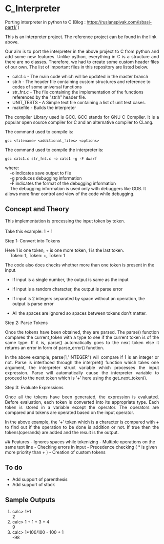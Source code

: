 # C_Interpreter
Porting interpreter in python to C (Blog : https://ruslanspivak.com/lsbasi-part1/ )

This is an interpreter project. The reference project can be found in the link above.
<p align = "justify">
Our aim is to port the interpreter in the above project to C from python and add some new features. Unlike python, everything in C is a
structure and there are no classes. Therefore, we had to create some custom header files of our own. The list of important files in this repository are listed below.</p>

* calc1.c     - The main code which will be updated in the master branch
* str.h       - The header file containing custom structures and reference to codes of some universal functions
* str_fnt.c   - The file containing the implementation of the functions referenced by the "str.h" header file.
* UNIT_TESTS  - A Simple text file containing a list of unit test cases.
* makefile    - Builds the interpreter

<p align = "justify">
The compiler Library used is GCC. GCC stands for GNU C Compiler. It is a popular open source compiler for C and an alternative compiler to CLang.
</p>
The command used to compile is:

 ```
 gcc <filename> <additional_files> <options>
 ```

The command used to compile the interpreter is:

 ```
 gcc calc1.c str_fnt.c -o calc1 -g -F dwarf
 ```

where:<br>
&nbsp;&nbsp;&nbsp;&nbsp;-o indicates save output to file <br>
&nbsp;&nbsp;&nbsp;&nbsp;-g produces debugging information <br>
&nbsp;&nbsp;&nbsp;&nbsp;-F indicates the format of the debugging information <br>
&nbsp;&nbsp;&nbsp;&nbsp;The debugging information is used only with debuggers like GDB. It allows more finer control and view of the code while debugging.

## Concept and Theory

This implementation is processing the input token by token.<br><br>
Take this example: 1 + 1

Step 1: Convert into Tokens

Here 1 is one token, + is one more token, 1 is the last token.<br>
&nbsp;&nbsp;&nbsp;&nbsp;Token: 1, Token: +, Token: 1

The code also does checks whether more than one token is present in the input.
* If input is a single number, the output is same as the input

* If input is a random character, the output is parse error

* If input is 2 integers separated by space without an operation, the output is parse error

* All the spaces are ignored so spaces between tokens don't matter.

Step 2: Parse Tokens
<p align = "justify">
Once the tokens have been obtained, they are parsed. The parse() function compares the current_token with a type to see if the current
token is of the same type. If it is, parse() automatically goes to the next token else it returns an error in form of parse_error() function.
</p>
<p align = "justify">
In the above example, parse(1,"INTEGER") will compare if 1 is an integer or not.
Parse is interfaced through the interpret() function which takes one argument, the interpreter struct variable which processes the input expression. Parse will automatically cause the interpreter variable to proceed to the next token which is '+' here using the get_next_token().
</p>
Step 3: Evaluate Expressions
<p align = "justify">
Once all the tokens have been generated, the expression is evaluated. Before evaluation, each token is converted into its appropriate type. Each token is stored in a variable except the operator. The operators are compared and tokens are operated based on the input operator.
</p>
<p align = "justify">
In the above example, the '+' token which is a character is compared with + to find out if the operation to be done is addition or not. If true then the tokens(operands) are added and the result is the output.
</p>
## Features
  - Ignores spaces while tokenizing
  - Multiple operations on the same text line
  - Checking errors in input
  - Precedence checking ( * is given more priority than + )
  - Creation of custom tokens

## To do
  - Add support of parenthesis
  - Add support of stack

## Sample Outputs

1. calc> 1+1<br>
   2
2. calc> 1 + 1 + 3 + 4<br>
   9
3. calc> 1*100/100 - 100 + 1<br>
   -98
